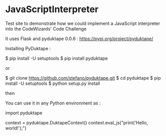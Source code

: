 # JavaScriptInterpreter
Test site to demonstrate how we could implement a JavaScript interpreter into the CodeWizards' Code Challenge

It uses Flask and pyduktape 0.0.6 : https://pypi.org/project/pyduktape/

Installing PyDuktape : 

$ pip install -U setuptools
$ pip install pyduktape

or

$ git clone https://github.com/stefano/pyduktape.git
$ cd pyduktape
$ pip install -U setuptools
$ python setup.py install

then

You can use it in any Python environment as :

import pyduktape

context = pyduktape.DuktapeContext()
context.eval_js("print('Hello, world!');")
